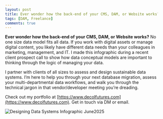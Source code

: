 ```yaml
---
layout: post
title: Ever wonder how the back-end of your CMS, DAM, or Website works? I'm Open to Work.
tags: [DAM, Freelance]
comments: true
---
```


**Ever wonder how the back-end of your CMS, DAM, or Website works?** No one size data model fits all data. If you work with digital assets or manage digital content, you likely have different data needs than your colleagues in marketing, management, and IT. I made this infographic during a recent client prospect call to show how data conceptual models are important to thinking through the logic of managing your data. 

I partner with clients of all sizes to assess and design sustainable data systems. I’m here to help you through your next database migration, assess your multi-departmental data workflows, and walk you through the technical jargon in that vendor/developer meeting you’re dreading. 

Check out my portfolio at [https://www.decolfutures.com](https://www.decolfutures.com). Get in touch via DM or email. 

![Designing Data Systems Infographic June2025](https://github.com/user-attachments/assets/2b35144c-627b-4b85-88ef-f5af921159b8)
